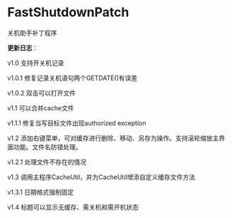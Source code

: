 ﻿# FastShutdownPatch
关机助手补丁程序

**更新日志**：

v1.0 支持开关机记录

v1.0.1 修复记录关机语句两个GETDATE()有误差

v1.0.2 双击可以打开文件

v1.1 可以合并cache文件

v1.1.1 修复当写目标文件出现authorized exception

v1.2 添加右键菜单，可对缓存进行删除、移动、另存为操作。支持滚轮缩放主界面功能。文件名防错处理。

v1.2.1 处理文件不存在的情况

v1.3 调用主程序CacheUtil，并为CacheUtil增添自定义缓存文件方法

v1.3.1 日期格式强制固定

v1.4 标题可以显示无缓存、需关机和需开机状态